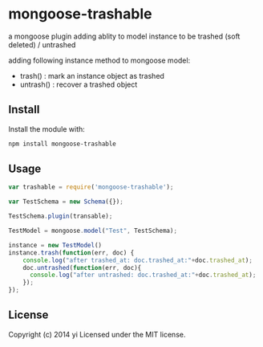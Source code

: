 # mongoose-trashable

a mongoose plugin adding ablity to model instance to be trashed (soft deleted) / untrashed

adding following instance method to mongoose model:
 * trash() : mark an instance object as trashed
 * untrash() : recover a trashed object

## Install
Install the module with:

```bash
npm install mongoose-trashable
```

## Usage
```javascript
var trashable = require('mongoose-trashable');

var TestSchema = new Schema({});

TestSchema.plugin(transable);

TestModel = mongoose.model("Test", TestSchema);

instance = new TestModel()
instance.trash(function(err, doc) {
    console.log("after trashed_at: doc.trashed_at:"+doc.trashed_at);
    doc.untrashed(function(err, doc){
      console.log("after untrashed: doc.trashed_at:"+doc.trashed_at);
    });
});

```

## License
Copyright (c) 2014 yi
Licensed under the MIT license.
